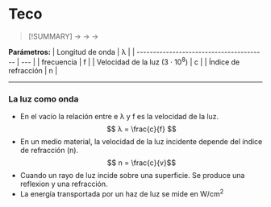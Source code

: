 # Teco
> [!SUMMARY]
> -> 
> -> 
> -> 

**Parámetros:**
| Longitud de onda                         | λ   |
| ---------------------------------------- | --- |
| frecuencia                               | f   |
| Velocidad de la luz (3 · 10<sup>8</sup>) | c   |
| Índice de refracción                     | n   |


---
### La luz como onda
- En el vacío la relación entre e λ y f es la velocidad de la luz.
$$ λ = \frac{c}{f} $$
- En un medio material, la velocidad de la luz incidente depende del índice de refracción (n).
$$ n = \frac{c}{v}$$
- Cuando un rayo de luz incide sobre una superficie. Se produce una reflexion y una refracción.
- La energía transportada por un haz de luz se mide en W/cm<sup>2</sup>